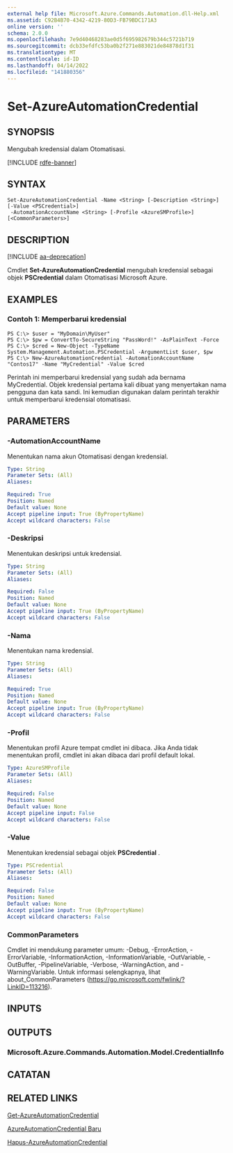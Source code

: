 ```yaml
---
external help file: Microsoft.Azure.Commands.Automation.dll-Help.xml
ms.assetid: C92B4B70-4342-4219-80D3-FB79BDC171A3
online version: ''
schema: 2.0.0
ms.openlocfilehash: 7e9d40468283ae0d5f695982679b344c5721b719
ms.sourcegitcommit: dcb33efdfc53ba0b2f271e883021de84878d1f31
ms.translationtype: MT
ms.contentlocale: id-ID
ms.lasthandoff: 04/14/2022
ms.locfileid: "141880356"
---
```

# Set-AzureAutomationCredential

## SYNOPSIS

Mengubah kredensial dalam Otomatisasi.

[!INCLUDE [rdfe-banner](../../includes/rdfe-banner.md)]

## SYNTAX

```
Set-AzureAutomationCredential -Name <String> [-Description <String>] [-Value <PSCredential>]
 -AutomationAccountName <String> [-Profile <AzureSMProfile>] [<CommonParameters>]
```

## DESCRIPTION

[!INCLUDE [aa-deprecation](../include/aa-deprecation.md)]

Cmdlet **Set-AzureAutomationCredential** mengubah kredensial sebagai objek **PSCredential** dalam Otomatisasi Microsoft Azure.

## EXAMPLES

### Contoh 1: Memperbarui kredensial
```
PS C:\> $user = "MyDomain\MyUser"
PS C:\> $pw = ConvertTo-SecureString "PassWord!" -AsPlainText -Force
PS C:\> $cred = New-Object -TypeName System.Management.Automation.PSCredential -ArgumentList $user, $pw
PS C:\> New-AzureAutomationCredential -AutomationAccountName "Contos17" -Name "MyCredential" -Value $cred
```

Perintah ini memperbarui kredensial yang sudah ada bernama MyCredential.
Objek kredensial pertama kali dibuat yang menyertakan nama pengguna dan kata sandi.
Ini kemudian digunakan dalam perintah terakhir untuk memperbarui kredensial otomatisasi.

## PARAMETERS

### -AutomationAccountName
Menentukan nama akun Otomatisasi dengan kredensial.

```yaml
Type: String
Parameter Sets: (All)
Aliases: 

Required: True
Position: Named
Default value: None
Accept pipeline input: True (ByPropertyName)
Accept wildcard characters: False
```

### -Deskripsi
Menentukan deskripsi untuk kredensial.

```yaml
Type: String
Parameter Sets: (All)
Aliases: 

Required: False
Position: Named
Default value: None
Accept pipeline input: True (ByPropertyName)
Accept wildcard characters: False
```

### -Nama
Menentukan nama kredensial.

```yaml
Type: String
Parameter Sets: (All)
Aliases: 

Required: True
Position: Named
Default value: None
Accept pipeline input: True (ByPropertyName)
Accept wildcard characters: False
```

### -Profil
Menentukan profil Azure tempat cmdlet ini dibaca.
Jika Anda tidak menentukan profil, cmdlet ini akan dibaca dari profil default lokal.

```yaml
Type: AzureSMProfile
Parameter Sets: (All)
Aliases: 

Required: False
Position: Named
Default value: None
Accept pipeline input: False
Accept wildcard characters: False
```

### -Value
Menentukan kredensial sebagai objek **PSCredential** .

```yaml
Type: PSCredential
Parameter Sets: (All)
Aliases: 

Required: False
Position: Named
Default value: None
Accept pipeline input: True (ByPropertyName)
Accept wildcard characters: False
```

### CommonParameters
Cmdlet ini mendukung parameter umum: -Debug, -ErrorAction, -ErrorVariable, -InformationAction, -InformationVariable, -OutVariable, -OutBuffer, -PipelineVariable, -Verbose, -WarningAction, and -WarningVariable. Untuk informasi selengkapnya, lihat about_CommonParameters (https://go.microsoft.com/fwlink/?LinkID=113216).

## INPUTS

## OUTPUTS

### Microsoft.Azure.Commands.Automation.Model.CredentialInfo

## CATATAN

## RELATED LINKS

[Get-AzureAutomationCredential](./Get-AzureAutomationCredential.md)

[AzureAutomationCredential Baru](./New-AzureAutomationCredential.md)

[Hapus-AzureAutomationCredential](./Remove-AzureAutomationCredential.md)


